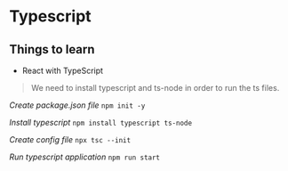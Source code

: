 # Typescript

## Things to learn
- React with TypeScript
> We need to install typescript and ts-node in order to run the ts files.

_Create package.json file_
`npm init -y`

_Install typescript_
`npm install typescript ts-node`

_Create config file_
`npx tsc --init`

_Run typescript application_
`npm run start`

